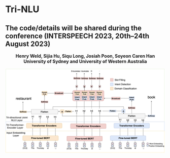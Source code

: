 # Tri-NLU

## **The code/details will be shared during the conference (INTERSPEECH 2023, 20th–24th August 2023)**

__<p align="center">Henry Weld, Sijia Hu, Siqu Long, Josiah Poon, Soyeon Caren Han <br/> University of Sydney and University of Western Australia</p>__

![The Tri-NLU model](https://github.com/adlnlp/Tri-NLU/blob/main/ourmodel(1).png?raw=true)


